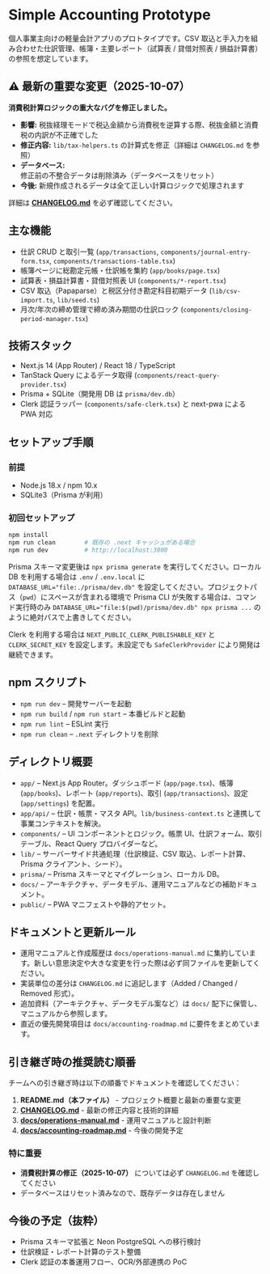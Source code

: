 # Simple Accounting Prototype

個人事業主向けの軽量会計アプリのプロトタイプです。CSV 取込と手入力を組み合わせた仕訳管理、帳簿・主要レポート（試算表 / 貸借対照表 / 損益計算書）の参照を想定しています。

## ⚠️ 最新の重要な変更（2025-10-07）

**消費税計算ロジックの重大なバグを修正しました。**

- **影響:** 税抜経理モードで税込金額から消費税を逆算する際、税抜金額と消費税の内訳が不正確でした
- **修正内容:** `lib/tax-helpers.ts` の計算式を修正（詳細は `CHANGELOG.md` を参照）
- **データベース:** 修正前の不整合データは削除済み（データベースをリセット）
- **今後:** 新規作成されるデータは全て正しい計算ロジックで処理されます

詳細は **[CHANGELOG.md](./CHANGELOG.md)** を必ず確認してください。

## 主な機能
- 仕訳 CRUD と取引一覧 (`app/transactions`, `components/journal-entry-form.tsx`, `components/transactions-table.tsx`)
- 帳簿ページに総勘定元帳・仕訳帳を集約 (`app/books/page.tsx`)
- 試算表・損益計算書・貸借対照表 UI (`components/*-report.tsx`)
- CSV 取込（Papaparse）と税区分付き勘定科目初期データ (`lib/csv-import.ts`, `lib/seed.ts`)
- 月次/年次の締め管理で締め済み期間の仕訳ロック (`components/closing-period-manager.tsx`)

## 技術スタック
- Next.js 14 (App Router) / React 18 / TypeScript
- TanStack Query によるデータ取得 (`components/react-query-provider.tsx`)
- Prisma + SQLite（開発用 DB は `prisma/dev.db`）
- Clerk 認証ラッパー (`components/safe-clerk.tsx`) と next-pwa による PWA 対応

## セットアップ手順
### 前提
- Node.js 18.x / npm 10.x
- SQLite3（Prisma が利用）

### 初回セットアップ
```bash
npm install
npm run clean        # 既存の .next キャッシュがある場合
npm run dev          # http://localhost:3000
```

Prisma スキーマ変更後は `npx prisma generate` を実行してください。ローカル DB を利用する場合は `.env` / `.env.local` に `DATABASE_URL="file:./prisma/dev.db"` を設定してください。プロジェクトパス（`pwd`）にスペースが含まれる環境で Prisma CLI が失敗する場合は、コマンド実行時のみ `DATABASE_URL="file:$(pwd)/prisma/dev.db" npx prisma ...` のように絶対パスで上書きしてください。

Clerk を利用する場合は `NEXT_PUBLIC_CLERK_PUBLISHABLE_KEY` と `CLERK_SECRET_KEY` を設定します。未設定でも `SafeClerkProvider` により開発は継続できます。

## npm スクリプト
- `npm run dev` – 開発サーバーを起動
- `npm run build` / `npm run start` – 本番ビルドと起動
- `npm run lint` – ESLint 実行
- `npm run clean` – `.next` ディレクトリを削除

## ディレクトリ概要
- `app/` – Next.js App Router。ダッシュボード (`app/page.tsx`)、帳簿 (`app/books`)、レポート (`app/reports`)、取引 (`app/transactions`)、設定 (`app/settings`) を配置。
- `app/api/` – 仕訳・帳票・マスタ API。`lib/business-context.ts` と連携して事業コンテキストを解決。
- `components/` – UI コンポーネントとロジック。帳票 UI、仕訳フォーム、取引テーブル、React Query プロバイダーなど。
- `lib/` – サーバーサイド共通処理（仕訳検証、CSV 取込、レポート計算、Prisma クライアント、シード）。
- `prisma/` – Prisma スキーマとマイグレーション、ローカル DB。
- `docs/` – アーキテクチャ、データモデル、運用マニュアルなどの補助ドキュメント。
- `public/` – PWA マニフェストや静的アセット。

## ドキュメントと更新ルール
- 運用マニュアルと作成履歴は `docs/operations-manual.md` に集約しています。新しい意思決定や大きな変更を行った際は必ず同ファイルを更新してください。
- 実装単位の差分は `CHANGELOG.md` に追記します（Added / Changed / Removed 形式）。
- 追加資料（アーキテクチャ、データモデル案など）は `docs/` 配下に保管し、マニュアルから参照します。
- 直近の優先開発項目は `docs/accounting-roadmap.md` に要件をまとめています。

## 引き継ぎ時の推奨読む順番

チームへの引き継ぎ時は以下の順番でドキュメントを確認してください：

1. **README.md（本ファイル）** - プロジェクト概要と最新の重要な変更
2. **[CHANGELOG.md](./CHANGELOG.md)** - 最新の修正内容と技術的詳細
3. **[docs/operations-manual.md](./docs/operations-manual.md)** - 運用マニュアルと設計判断
4. **[docs/accounting-roadmap.md](./docs/accounting-roadmap.md)** - 今後の開発予定

### 特に重要
- **消費税計算の修正（2025-10-07）** については必ず `CHANGELOG.md` を確認してください
- データベースはリセット済みなので、既存データは存在しません

## 今後の予定（抜粋）
- Prisma スキーマ拡張と Neon PostgreSQL への移行検討
- 仕訳検証・レポート計算のテスト整備
- Clerk 認証の本番運用フロー、OCR/外部連携の PoC
